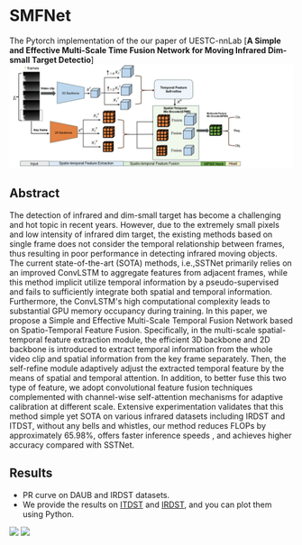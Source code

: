 # SMFNet
The Pytorch implementation of the our paper of UESTC-nnLab [**A Simple and Effective Multi-Scale Time Fusion Network for Moving Infrared Dim-small Target Detectio**]
![outline](./readme/method.png)

## Abstract
The detection of infrared and dim-small target has become a challenging and hot topic in recent years. However, due to  the extremely small pixels and low intensity of infrared dim target, the existing methods based on single frame does not consider the temporal relationship between frames, thus resulting in poor performance in  detecting infrared moving objects. The current state-of-the-art (SOTA) methods, i.e.,SSTNet primarily relies on an improved ConvLSTM to aggregate features from adjacent frames, while this method implicit utilize temporal information by a pseudo-supervised and  fails to sufficiently integrate both spatial and temporal information. Furthermore, the ConvLSTM's high computational complexity leads to substantial GPU memory occupancy during training. In this paper, we propose  a Simple and Effective Multi-Scale Temporal Fusion Network based on Spatio-Temporal Feature Fusion. Specifically,  in the multi-scale spatial-temporal feature extraction module,  the efficient 3D backbone and 2D backbone  is introduced to extract  temporal information from the whole video clip and spatial information from the key frame separately. Then, the self-refine module adaptively adjust the extracted temporal feature by the means of spatial and temporal attention.  In addition, to better fuse this two type of feature, we adopt convolutional feature fusion techniques complemented with channel-wise self-attention mechanisms for adaptive calibration at different scale. Extensive experimentation validates that this method simple yet  SOTA on various infrared datasets including IRDST and ITDST, without any bells and whistles,  our method reduces FLOPs by approximately 65.98\%, offers faster inference speeds , and achieves higher accuracy compared with SSTNet.


## Results

- PR curve on DAUB and IRDST datasets.
- We provide the results on [ITDST](./readme/ITDST_results) and [IRDST](./readme/IRDST_results), and you can plot them using Python.

<img src="/readme/ITSDT_PR.png" width="500px">
<img src="/readme/IRDST_PR.png" width="500px">